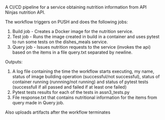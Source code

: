 A CI/CD pipeline for a service obtaining nutrition information from API Ninjas nutrition API.

The workflow triggers on PUSH and does the following jobs:

1. Build job - Creates a Docker image for the nutrition service.
2. Test job - Runs the image created in build in a container and uses pytest to run some tests on the dishes_meals service.
3. Query job - Issues nutrition requests to the service (invokes the api) based on the items in a file query.txt separated by newline.

Outputs:

1. A log file containing the time the workflow starts executing, my name, status of image building operation (successful/not successful), status of container running (runnning/not running) and status of pytest tests (successfull if all passed and failed if at least one failed)
2. Pytest tests results for each of the tests in assn3_tests.py
3. File response.txt that contains nutritional information for the items from query made in Query job.

Also uploads artifacts after the workflow terminates
